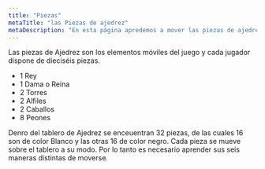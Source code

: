 ```yaml
---
title: "Piezas"
metaTitle: "las Piezas de ajedrez"
metaDescription: "En esta página apredemos a mover las piezas de ajedrez."
---
```


Las piezas de Ajedrez son los elementos móviles del juego y cada jugador dispone de dieciséis piezas.
- 1 Rey
- 1 Dama o Reina
- 2 Torres
- 2 Alfiles
- 2 Caballos
- 8 Peones

Denro del tablero de Ajedrez se enceuentran 32 piezas, de las cuales 16 son de color Blanco y las otras 16 de color negro.
Cada pieza se mueve sobre el tablero a su modo. Por lo tanto es necesario aprender sus seis maneras distintas de moverse. 